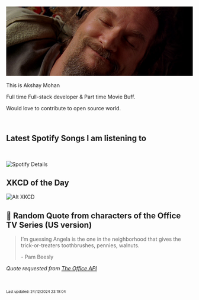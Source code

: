 [![Akshay's GitHub Banner](./assets/bigLebowski.jpg)](https://github.com/AkshayHere)

This is Akshay Mohan

Full time Full-stack developer & Part time Movie Buff.

Would love to contribute to open source world.

<!-- ## &#x1f4c8; GitHub Stats

<br>
<a href="https://github.com/akshayhere">
  <img align="center" style="margin:0.5rem" src="https://dudes-abides-this-github-stats.vercel.app/api/top-langs/?username=akshayhere&layout=compact&hide=html,css&disable_animations=true&theme=cobalt&card_width=410px" alt="Akshay's GitHub Stats" />
</a> -->

<br>

## Latest Spotify Songs I am listening to

<br>

![Spotify Details](https://spotify-recently-played-readme.vercel.app/api?user=akshay_here&unique=true)

## XKCD of the Day

![Alt XKCD](https://imgs.xkcd.com/comics/elefino.jpg)


## 📣 Random Quote from characters of the Office TV Series (US version)

> I’m guessing Angela is the one in the neighborhood that gives the trick-or-treaters toothbrushes, pennies, walnuts.
>
> <p>- Pam Beesly</p>

_Quote requested from [The Office API](https://officeapi.akashrajpurohit.com/quote/random)_

<br>

<sub><sup>Last updated: 24/12/2024 23:19:04</sup></sub>
